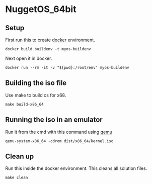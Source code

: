 # NuggetOS_64bit

## Setup
First run this to create [docker](https://www.docker.com/products/docker-desktop) environment.
```
docker build buildenv -t myos-buildenv
```
Next open it in docker.
```
docker run --rm -it -v "${pwd}:/root/env" myos-buildenv
```
## Building the iso file
Use make to build os for x68.
```
make build-x86_64
```
## Running the iso in an emulator
Run it from the cmd with this command using [qemu](https://www.qemu.org/download/)
```
qemu-system-x86_64 -cdrom dist/x86_64/kernel.iso
```
## Clean up
Run this inside the docker environment. This cleans all solution files.
```
make clean
```

